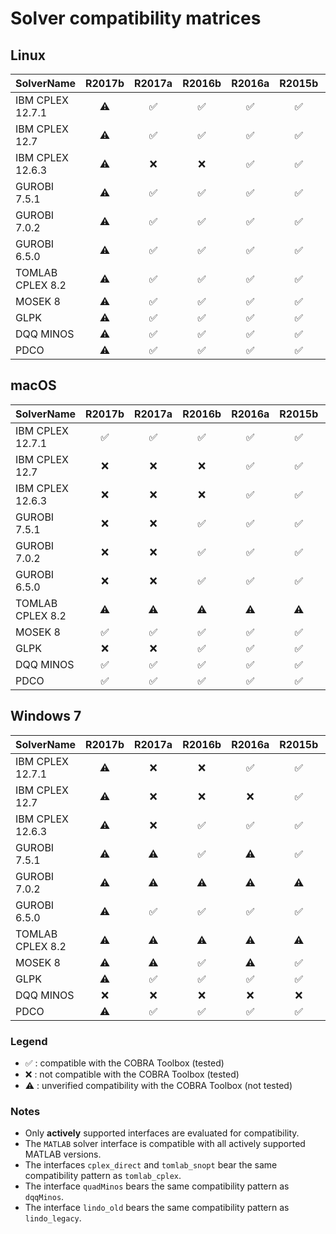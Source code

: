 # Solver compatibility matrices

## Linux

| SolverName        | R2017b             | R2017a             | R2016b             | R2016a             | R2015b             | R2015a             | R2014b             | R2014a             |
|-------------------|:------------------:|:------------------:|:------------------:|:------------------:|:------------------:|:------------------:|:------------------:|:------------------:|
| IBM CPLEX 12.7.1  | :warning:          | :white_check_mark: | :white_check_mark: | :white_check_mark: | :white_check_mark: | :white_check_mark: | :white_check_mark: | :white_check_mark: |
| IBM CPLEX 12.7    | :warning:          | :white_check_mark: | :white_check_mark: | :white_check_mark: | :white_check_mark: | :white_check_mark: | :white_check_mark: | :white_check_mark: |
| IBM CPLEX 12.6.3  | :warning:          | :x:                | :x:                | :white_check_mark: | :white_check_mark: | :white_check_mark: | :white_check_mark: | :white_check_mark: |
| GUROBI 7.5.1      | :warning:          | :white_check_mark: | :white_check_mark: | :white_check_mark: | :white_check_mark: | :white_check_mark: | :white_check_mark: | :white_check_mark: |
| GUROBI 7.0.2      | :warning:          | :white_check_mark: | :white_check_mark: | :white_check_mark: | :white_check_mark: | :white_check_mark: | :white_check_mark: | :white_check_mark: |
| GUROBI 6.5.0      | :warning:          | :white_check_mark: | :white_check_mark: | :white_check_mark: | :white_check_mark: | :white_check_mark: | :white_check_mark: | :white_check_mark: |
| TOMLAB CPLEX 8.2  | :warning:          | :white_check_mark: | :white_check_mark: | :white_check_mark: | :white_check_mark: | :white_check_mark: | :white_check_mark: | :white_check_mark: |
| MOSEK 8           | :warning:          | :white_check_mark: | :white_check_mark: | :white_check_mark: | :white_check_mark: | :white_check_mark: | :white_check_mark: | :white_check_mark: |
| GLPK              | :warning:          | :white_check_mark: | :white_check_mark: | :white_check_mark: | :white_check_mark: | :white_check_mark: | :white_check_mark: | :white_check_mark: |
| DQQ MINOS         | :warning:          | :white_check_mark: | :white_check_mark: | :white_check_mark: | :white_check_mark: | :white_check_mark: | :white_check_mark: | :white_check_mark: |
| PDCO              | :warning:          | :white_check_mark: | :white_check_mark: | :white_check_mark: | :white_check_mark: | :white_check_mark: | :white_check_mark: | :white_check_mark: |

## macOS

| SolverName        | R2017b             | R2017a             | R2016b             | R2016a             | R2015b             | R2015a             | R2014b             | R2014a             |
|-------------------|:------------------:|:------------------:|:------------------:|:------------------:|:------------------:|:------------------:|:------------------:|:------------------:|
| IBM CPLEX 12.7.1  | :white_check_mark: | :white_check_mark: | :white_check_mark: | :white_check_mark: | :white_check_mark: | :white_check_mark: | :white_check_mark: | :white_check_mark: |
| IBM CPLEX 12.7    | :x:                | :x:                | :x:                | :white_check_mark: | :white_check_mark: | :white_check_mark: | :white_check_mark: | :white_check_mark: |
| IBM CPLEX 12.6.3  | :x:                | :x:                | :x:                | :white_check_mark: | :white_check_mark: | :white_check_mark: | :white_check_mark: | :white_check_mark: |
| GUROBI 7.5.1      | :x:                | :x:                | :white_check_mark: | :white_check_mark: | :white_check_mark: | :white_check_mark: | :white_check_mark: | :white_check_mark: |
| GUROBI 7.0.2      | :x:                | :x:                | :white_check_mark: | :white_check_mark: | :white_check_mark: | :white_check_mark: | :white_check_mark: | :white_check_mark: |
| GUROBI 6.5.0      | :x:                | :x:                | :white_check_mark: | :white_check_mark: | :white_check_mark: | :white_check_mark: | :white_check_mark: | :white_check_mark: |
| TOMLAB CPLEX 8.2  | :warning:          | :warning:          | :warning:          | :warning:          | :warning:          | :warning:          | :warning:          | :warning:          |
| MOSEK 8           | :white_check_mark: | :white_check_mark: | :white_check_mark: | :white_check_mark: | :white_check_mark: | :white_check_mark: | :white_check_mark: | :white_check_mark: |
| GLPK              | :x:                | :x:                | :white_check_mark: | :white_check_mark: | :white_check_mark: | :white_check_mark: | :white_check_mark: | :white_check_mark: |
| DQQ MINOS         | :white_check_mark: | :white_check_mark: | :white_check_mark: | :white_check_mark: | :white_check_mark: | :white_check_mark: | :white_check_mark: | :white_check_mark: |
| PDCO              | :white_check_mark: | :white_check_mark: | :white_check_mark: | :white_check_mark: | :white_check_mark: | :white_check_mark: | :white_check_mark: | :white_check_mark: |

## Windows 7

| SolverName        | R2017b             | R2017a             | R2016b             | R2016a             | R2015b             | R2015a             | R2014b             | R2014a             |
|-------------------|:------------------:|:------------------:|:------------------:|:------------------:|:------------------:|:------------------:|:------------------:|:------------------:|
| IBM CPLEX 12.7.1  | :warning:          | :x:                | :x:                | :white_check_mark: | :white_check_mark: | :white_check_mark: | :white_check_mark: | :x:                |
| IBM CPLEX 12.7    | :warning:          | :x:                | :x:                | :x:                | :white_check_mark: | :white_check_mark: | :white_check_mark: | :x:                |
| IBM CPLEX 12.6.3  | :warning:          | :x:                | :white_check_mark: | :white_check_mark: | :white_check_mark: | :white_check_mark: | :white_check_mark: | :white_check_mark: |
| GUROBI 7.5.1      | :warning:          | :warning:          | :white_check_mark: | :warning:          | :white_check_mark: | :warning:          | :white_check_mark: | :warning:          |
| GUROBI 7.0.2      | :warning:          | :warning:          | :warning:          | :warning:          | :warning:          | :warning:          | :warning:          | :warning:          |
| GUROBI 6.5.0      | :warning:          | :white_check_mark: | :white_check_mark: | :white_check_mark: | :white_check_mark: | :white_check_mark: | :white_check_mark: | :white_check_mark: |
| TOMLAB CPLEX 8.2  | :warning:          | :warning:          | :warning:          | :warning:          | :warning:          | :warning:          | :warning:          | :x:                |
| MOSEK 8           | :warning:          | :warning:          | :white_check_mark: | :warning:          | :white_check_mark: | :white_check_mark: | :white_check_mark: | :white_check_mark: |
| GLPK              | :warning:          | :white_check_mark: | :white_check_mark: | :white_check_mark: | :white_check_mark: | :white_check_mark: | :white_check_mark: | :white_check_mark: |
| DQQ MINOS         | :x:                | :x:                | :x:                | :x:                | :x:                | :x:                | :x:                | :x:                |
| PDCO              | :warning:          | :white_check_mark: | :white_check_mark: | :white_check_mark: | :white_check_mark: | :white_check_mark: | :white_check_mark: | :white_check_mark: |

### Legend

- :white_check_mark: : compatible with the COBRA Toolbox (tested)
- :x: : not compatible with the COBRA Toolbox (tested)
- :warning: : unverified compatibility with the COBRA Toolbox (not tested)

### Notes

- Only **actively** supported interfaces are evaluated for compatibility.
- The `MATLAB` solver interface is compatible with all actively supported MATLAB versions.
- The interfaces `cplex_direct` and `tomlab_snopt` bear the same compatibility pattern as `tomlab_cplex`.
- The interface `quadMinos` bears the same compatibility pattern as `dqqMinos`.
- The interface `lindo_old` bears the same compatibility pattern as `lindo_legacy`.
